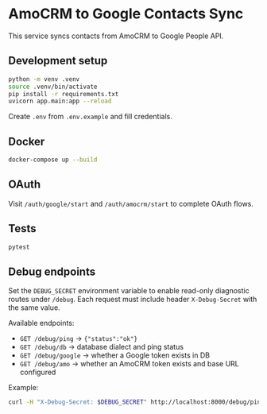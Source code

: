 # AmoCRM to Google Contacts Sync

This service syncs contacts from AmoCRM to Google People API.

## Development setup

```bash
python -m venv .venv
source .venv/bin/activate
pip install -r requirements.txt
uvicorn app.main:app --reload
```

Create `.env` from `.env.example` and fill credentials.

## Docker

```bash
docker-compose up --build
```

## OAuth

Visit `/auth/google/start` and `/auth/amocrm/start` to complete OAuth flows.

## Tests

```bash
pytest
```

## Debug endpoints

Set the `DEBUG_SECRET` environment variable to enable read-only diagnostic routes under `/debug`. Each request must include header `X-Debug-Secret` with the same value.

Available endpoints:

- `GET /debug/ping` → `{"status":"ok"}`
- `GET /debug/db` → database dialect and ping status
- `GET /debug/google` → whether a Google token exists in DB
- `GET /debug/amo` → whether an AmoCRM token exists and base URL configured

Example:

```bash
curl -H "X-Debug-Secret: $DEBUG_SECRET" http://localhost:8000/debug/ping
```
